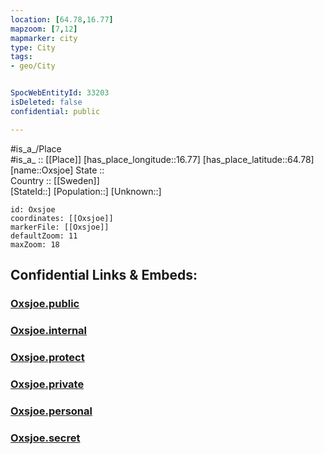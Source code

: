 ```yaml
---
location: [64.78,16.77] 
mapzoom: [7,12] 
mapmarker: city 
type: City
tags:
- geo/City


SpocWebEntityId: 33203
isDeleted: false
confidential: public

---
```

#is_a_/Place  
#is_a_ :: [[Place]] 
[has_place_longitude::16.77] 
[has_place_latitude::64.78] 
[name::Oxsjoe] 
State ::  
Country :: [[Sweden]]  
[StateId::] 
[Population::] 
[Unknown::] 


```leaflet
id: Oxsjoe
coordinates: [[Oxsjoe]] 
markerFile: [[Oxsjoe]] 
defaultZoom: 11 
maxZoom: 18
```


## Confidential Links & Embeds: 

### [Oxsjoe.public](/_public/\Earth\Continent\Europe\Europe~North\Sweden\Provinces~Sweden\Västerbotten\CityOxsjoe.public.md) 

### [Oxsjoe.internal](/_internal/\Earth\Continent\Europe\Europe~North\Sweden\Provinces~Sweden\Västerbotten\CityOxsjoe.internal.md) 

### [Oxsjoe.protect](/_protect/\Earth\Continent\Europe\Europe~North\Sweden\Provinces~Sweden\Västerbotten\CityOxsjoe.protect.md) 

### [Oxsjoe.private](/_private/\Earth\Continent\Europe\Europe~North\Sweden\Provinces~Sweden\Västerbotten\CityOxsjoe.private.md) 

### [Oxsjoe.personal](/_personal/\Earth\Continent\Europe\Europe~North\Sweden\Provinces~Sweden\Västerbotten\CityOxsjoe.personal.md) 

### [Oxsjoe.secret](/_secret/\Earth\Continent\Europe\Europe~North\Sweden\Provinces~Sweden\Västerbotten\CityOxsjoe.secret.md)

